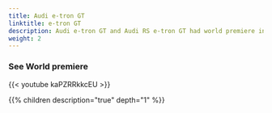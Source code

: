 ```yaml
---
title: Audi e-tron GT
linktitle: e-tron GT
description: Audi e-tron GT and Audi RS e-tron GT had world premiere in 2021
weight: 2
---
```





### See World premiere

{{< youtube kaPZRRkkcEU >}}

{{% children description="true" depth="1" %}}
